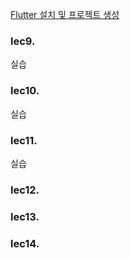 [Flutter 설치 및 프로젝트 생성](https://velog.io/@jiyeah3108/Flutter-%EC%84%A4%EC%B9%98-%EB%B0%8F-%ED%94%84%EB%A1%9C%EC%A0%9D%ED%8A%B8-%EC%83%9D%EC%84%B1)

### lec9.

실습

### lec10.

실습

### lec11.

실습

### lec12.


### lec13.


### lec14.
